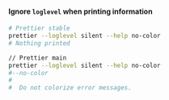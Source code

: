 #### Ignore `loglevel` when printing information

<!-- prettier-ignore -->
```bash
# Prettier stable
prettier --loglevel silent --help no-color
# Nothing printed

// Prettier main
prettier --loglevel silent --help no-color
#--no-color
#
#  Do not colorize error messages.
```
